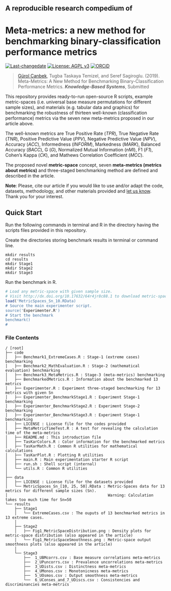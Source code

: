 ## A reproducible research compedium of
# Meta-metrics: a new method for benchmarking binary-classification performance metrics

[![Last-changedate](https://img.shields.io/badge/last%20change-2019--02--26-brightgreen.svg)](https://github.com/gurol/metametrics) [![License: AGPL v3](https://img.shields.io/badge/License-AGPL%20v3-blue.svg)](https://www.gnu.org/licenses/agpl-3.0)  [![ORCiD](https://img.shields.io/badge/ORCiD-0000--0002--9337--097X-green.svg)](https://orcid.org/0000-0002-9337-097X)

> [Gürol Canbek](http:gurol.canbek.com/Publications), Tugba Taskaya Temizel, and Seref Sagiroglu. (2019). Meta-Metrics: A New Method for Benchmarking Binary-Classification Performance Metrics. ***Knowledge-Based Systems***, Submitted

This repository provides ready-to-run open-source R scripts, example metric-spaces (i.e. universal base measure permutations for different sample sizes), and materials (e.g. tabular data and graphics) for benchmarking the robustness of thirteen well-known (classification performance) metrics via the seven new meta-metrics proposed in our article above.

The well-known metrics are True Positive Rate (*TPR*), True Negative Rate (*TNR*), Positive Predictive Value (*PPV*), Negative Predictive Value (*NPV*), Accuracy (*ACC*), Informedness (*INFORM*), Markedness (*MARK*), Balanced Accuracy (*BACC*), G (*G*), Normalized Mutual Information (*nMI*), F1 (*F1*), Cohen’s Kappa (*CK*), and Mathews Correlation Coefficient (*MCC*).

The proposed novel **metric-space** concept, seven **meta-metrics (metrics about metrics)** and three-staged benchmarking method are defined and described in the article.

__**Note**__: Please, cite our article if you would like to use and/or adapt the code, datasets, methodology, and other materials provided and [let us know](mailto:gurol44@gmail.com?subject=Meta-metrics). Thank you for your interest.

## Quick Start
Run the following commands in terminal and R in the directory having the scripts files provided in this repository.

Create the directories storing benchmark results in terminal or command line.

```
mkdir results
cd results
mkdir Stage1
mkdir Stage2
mkdir Stage3
```

Run the benchmark in R.

```R
# Load any metric-space with given sample size.
# Visit http://dx.doi.org/10.17632/64r4jr8c88.1 to download metric-spaces for larger sample sizes.
load('MetricSpaces_Sn_10.RData)
# Source the main experimenter script.
source('Experimenter.R')
# Start the benchmark
benchmark()
# 
```

### File Contents

```
/ [root]
├── code
│   ├── Benchmark1_ExtremeCases.R : Stage-1 (extreme cases) benchmarking
│   ├── Benchmark2_MathEvaluation.R : Stage-2 (mathematical evaluation) benchmarking
│   ├── Benchmark3_MetaMetrics.R : Stage-3 (meta-metrics) benchmarking
│   ├── BenchmarkedMetrics.R : Information about the benchmarked 13 metrics
│   ├── Experimenter.R : Experiment three-staged benchmarking for 13 metrics with given Sn
│   ├── Experimenter_BenchmarkStage1.R : Experiment Stage-1 benchmarking
│   ├── Experimenter_BenchmarkStage2.R : Experiment Stage-2 benchmarking
│   ├── Experimenter_BenchmarkStage3.R : Experiment Stage-1 benchmarking
│   ├── LICENSE : License file for the codes provided
│   ├── MetaMetricTimeTest.R : A test for revealing the calculation time of the meta-metrics
│   ├── README.md : This introduction file
│   ├── TasKarColors.R : Color information for the benchmarked metrics
│   ├── TasKarMath.R : Common R utilities for mathematical calculations
│   ├── TasKarPlot.R : Plotting R utilities
│   ├── main.R : Main experimentation starter R script
│   ├── run.sh : Shell script (internal)
│   └── utils.R : Common R utilities
│
├── data
│   ├── LICENSE : License file for the datasets provided
│   └── MetricSpaces_Sn_[10, 25, 50].RData : Metric-Spaces data for 13 metrics for different sample sizes (Sn).
│                                            Warning: Calculation takes too much time for Sn=50
└── results
    ├── Stage1
    │   └── ExtremeCases.csv : The ouputs of 13 benchmarked metrics in 13 extreme cases.
    │
    ├── Stage2
    │   ├── Fig1_MetricSpaceDistribution.png : Density plots for metric-space distribution (also appeared in the article)
    │   └── Fig1_MetricSpaceSmoothness.png : Metric-space output smoothness plots (also appeared in the article)
    │
    └── Stage3
        ├──  1_UBMcorrs.csv : Base measure correlations meta-metrics
        ├──  2_UPuncorrs.csv : Prevalence uncorrelations meta-metrics
        ├──  3_UDists.csv : Distinctness meta-metrics
        ├──  4_UMonos.csv : Monotonicness meta-metrics
        ├──  5_UOsmos.csv : Output smoothness meta-metrics
        └──  6_UConses_and_7_UDiscs.csv : Consistencies and discriminancies meta-metrics
```
